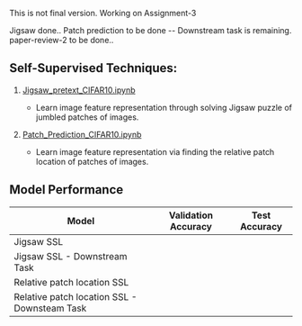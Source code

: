 This is not final version.
Working on Assignment-3

Jigsaw done..
Patch prediction to be done -- Downstream task is remaining.
paper-review-2 to be done..


## Self-Supervised Techniques:

1. [Jigsaw_pretext_CIFAR10.ipynb](Jigsaw_pretext_CIFAR10.ipynb)
   - Learn image feature representation through solving Jigsaw puzzle of jumbled patches of images.
   
2. [Patch_Prediction_CIFAR10.ipynb](Patch_Prediction_CIFAR10.ipynb)
   - Learn image feature representation via finding the relative patch location of patches of images.
     
## Model Performance

| Model                    | Validation Accuracy | Test Accuracy |
|--------------------------|----------------------|---------------|
| Jigsaw SSL |                 |         |
| Jigsaw SSL - Downstream Task                   |         |
| Relative patch location SSL                       |         |
| Relative patch location SSL - Downsteam Task                          |        |

